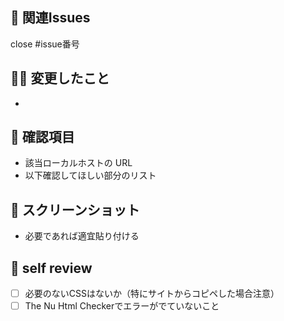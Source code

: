 ## 💫 関連Issues
close #issue番号

## 💪🏻 変更したこと
-

## 👀 確認項目
- 該当ローカルホストの URL
- 以下確認してほしい部分のリスト

## 📸 スクリーンショット
- 必要であれば適宜貼り付ける

## 🙈 self review
- [ ] 必要のないCSSはないか（特にサイトからコピペした場合注意）
- [ ] The Nu Html Checkerでエラーがでていないこと
